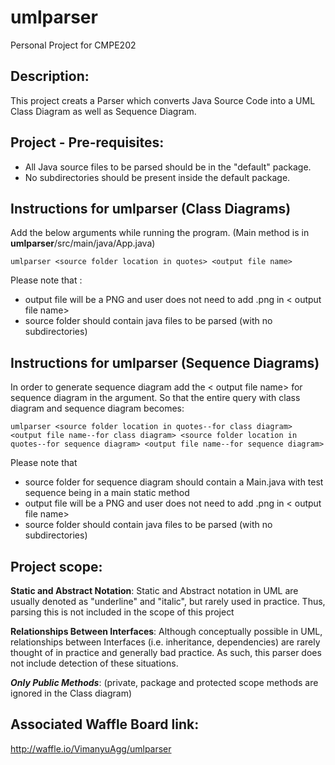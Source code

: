 # umlparser
Personal Project for CMPE202

## Description:
This project creats a Parser which converts Java Source Code into a UML Class Diagram as well as Sequence Diagram.

## Project - Pre-requisites:
* All Java source files to be parsed should be in the "default" package. 
* No subdirectories should be present inside the default package.
## Instructions for umlparser (Class Diagrams)
Add the below arguments while running the program. (Main method is in **umlparser**/src/main/java/App.java)
```
umlparser <source folder location in quotes> <output file name>
```
Please note that :
* output file will be a PNG and user does not need to add .png in < output file name>
* source folder should contain java files to be parsed (with no subdirectories)

## Instructions for umlparser (Sequence Diagrams)
In order to generate sequence diagram add the <source folder location in quotes> < output file name> for sequence diagram in the argument.
So that the entire query with class diagram and sequence diagram becomes:

```
umlparser <source folder location in quotes--for class diagram> <output file name--for class diagram> <source folder location in quotes--for sequence diagram> <output file name--for sequence diagram>
```
Please note that 
* source folder for sequence diagram should contain a Main.java with test sequence being in a main static method
* output file will be a PNG and user does not need to add .png in < output file name>
* source folder should contain java files to be parsed (with no subdirectories)

## Project scope:
**Static and Abstract Notation**:  Static and Abstract notation in UML are usually denoted as "underline" and "italic", but rarely used in practice. Thus, parsing this is not included in the scope of this project

**Relationships Between Interfaces**:  Although conceptually possible in UML, relationships between Interfaces (i.e. inheritance, dependencies) are rarely thought of in practice and generally bad practice.  As such, this parser does not include detection of these situations.  

***Only Public Methods***: (private, package and protected scope methods are ignored in the Class diagram)


## Associated Waffle Board link: 
http://waffle.io/VimanyuAgg/umlparser

